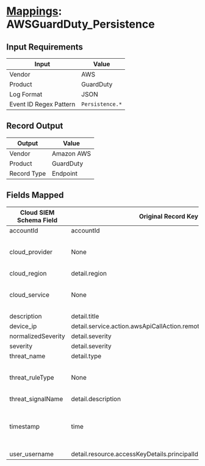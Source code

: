 # [Mappings](README.md): AWSGuardDuty_Persistence

## Input Requirements

|Input|Value|
|-----|-----|
|Vendor|AWS|
|Product|GuardDuty|
|Log Format|JSON|
|Event ID Regex Pattern|`Persistence.*`|

## Record Output

|Output|Value|
|------|-----|
|Vendor|Amazon AWS|
|Product|GuardDuty|
|Record Type|Endpoint|

## Fields Mapped

|Cloud SIEM Schema Field|Original Record Key|Notes|
|-----------------------|-------------------|-----|
|accountId|accountId||
|cloud_provider|None|The static text `AWS` is populated in this schema field.|
|cloud_region|detail.region||
|cloud_service|None|The static text `GuardDuty` is populated in this schema field.|
|description|detail.title||
|device_ip|detail.service.action.awsApiCallAction.remoteIpDetails.ipAddressV4||
|normalizedSeverity|detail.severity||
|severity|detail.severity||
|threat_name|detail.type||
|threat_ruleType|None|The static text `direct` is populated in this schema field.|
|threat_signalName|detail.description||
|timestamp|time|We expect the orginal record value of `time` is in the format `yyyy-MM-dd'T'HH:mm:ss'Z'`|
|user_username|detail.resource.accessKeyDetails.principalId||

